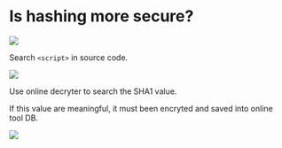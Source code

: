 # **Is hashing more secure?**

![](https://i.imgur.com/WZHMlfE.png)

Search `<script>` in source code.

![](https://i.imgur.com/aI9Fh5R.png)

Use online decryter to search the SHA1 value.

If this value are meaningful, it must been encryted and saved into online tool DB.

![](https://i.imgur.com/JDyZd8q.png)





